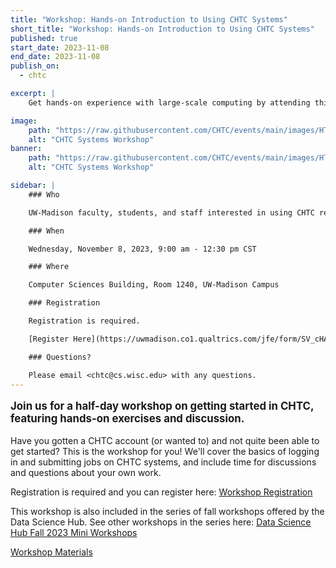 ```yaml
---
title: "Workshop: Hands-on Introduction to Using CHTC Systems"
short_title: "Workshop: Hands-on Introduction to Using CHTC Systems"
published: true
start_date: 2023-11-08
end_date: 2023-11-08
publish_on:
  - chtc

excerpt: |
    Get hands-on experience with large-scale computing by attending this half-day workshop introducing CHTC services. 

image:
    path: "https://raw.githubusercontent.com/CHTC/events/main/images/HTC23-osg-services.jpg"
    alt: "CHTC Systems Workshop"
banner:
    path: "https://raw.githubusercontent.com/CHTC/events/main/images/HTC23-osg-services.jpg"
    alt: "CHTC Systems Workshop"

sidebar: |
    ### Who

    UW-Madison faculty, students, and staff interested in using CHTC resources. 

    ### When

    Wednesday, November 8, 2023, 9:00 am - 12:30 pm CST

    ### Where

    Computer Sciences Building, Room 1240, UW-Madison Campus

    ### Registration

    Registration is required. 

    [Register Here](https://uwmadison.co1.qualtrics.com/jfe/form/SV_cHAmcNjIgYeoKJ8)

    ### Questions?

    Please email <chtc@cs.wisc.edu> with any questions.
---
```


<p style="font-size: larger; font-weight: bold;">Join us for a half-day workshop 
on getting started in CHTC, featuring hands-on exercises and discussion.</p>

Have you gotten a CHTC account (or wanted to) and not quite been able to get 
started? This is the workshop for you! We'll cover the basics of logging in 
and submitting jobs on CHTC systems, and include time for discussions and 
questions about your own work. 

Registration is required and you can register here: [Workshop Registration](https://uwmadison.co1.qualtrics.com/jfe/form/SV_cHAmcNjIgYeoKJ8)

This workshop is also included in the series of fall workshops offered by 
the Data Science Hub. See other workshops in the series
here: [Data Science Hub Fall 2023 Mini Workshops](https://uw-madison-datascience.github.io/2023-09-13-uwmadison-mini/)

[Workshop Materials](https://docs.google.com/document/d/1V2fQU0d90reT7ZPHaMhdOcbDzC-EbA4p4yzwV1P-m1Y/edit?usp=sharing)
